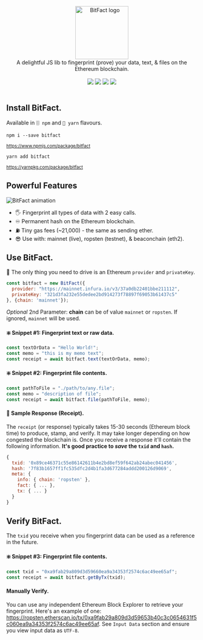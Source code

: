 <p align="center">
<img src="https://raw.githubusercontent.com/zachalam/BitFact/master/readme/logo.png" alt="BitFact logo" title="BitFact" align="center" height="140" />
<br />
A delightful JS lib to fingerprint (prove) your data, text, & files on the Ethereum blockchain.
<br /><br />
<img src="https://img.shields.io/github/issues/zachalam/BitFact" />
<img src="https://img.shields.io/github/license/zachalam/BitFact" />
<img src="https://img.shields.io/npm/v/bitfact" />
<img src="https://img.shields.io/bundlephobia/minzip/bitfact" />
<br /><br />
</p>


## Install BitFact.
Available in `🗄️ npm` and `🧶 yarn` flavours.
```
npm i --save bitfact
```
<sup>https://www.npmjs.com/package/bitfact</sup>
```
yarn add bitfact
```
<sup>https://yarnpkg.com/package/bitfact</sup>

## Powerful Features
<img src="https://github.com/zachalam/BitFact/blob/master/readme/about.gif?raw=true" alt="BitFact animation" title="BitFact About" align="center" />
<br /> 

- 🖐️ Fingerprint all types of data with 2 easy calls.
- ♾️ Permanent hash on the Ethereum blockchain.
- ⛽ Tiny gas fees (~21,000) - the same as sending ether.
- 😎 Use with: mainnet (live), ropsten (testnet), & beaconchain (eth2).


## Use BitFact.
🚗 The only thing you need to drive is an Ethereum `provider` and `privateKey`. 
```javascript
const bitfact = new BitFact({ 
  provider: "https://mainnet.infura.io/v3/37a0db22401bbe211112",
  privateKey: "321d3fa232e55dedee2bd914273f78897f69053b61437c5"
}, {chain: 'mainnet'});
```
*Optional* 2nd Parameter: **chain** can be of value `mainnet` or `ropsten`. If ignored, `mainnet` will be used.

#### ❇️ Snippet #1: Fingerprint text or raw data.
```javascript
const textOrData = "Hello World!";
const memo = "this is my memo text";
const receipt = await bitfact.text(textOrData, memo);
```

#### ❇️ Snippet #2: Fingerprint file contents.
```javascript
const pathToFile = "./path/to/any.file";
const memo = "description of file";
const receipt = await bitfact.file(pathToFile, memo);
```

#### 🧾 Sample Response (Receipt).
The `receipt` (or response) typically takes 15-30 seconds (Ethereum block time) to produce, stamp, and verify. It may take longer depending on how congested the blockchain is. Once you receive a response it'll contain the following information. **It's good practice to _save_ the `txid` and `hash`.**
```javascript
{
  txid: '0x89ce46371c55e86142611b4e2bd8ef59f642ab24abec041456',
  hash: '7f83b1657ff1fc535dfc2d4b1fa3d677284addd200126d9069',
  meta: {
    info: { chain: 'ropsten' },
    fact: { ... },
    tx: { ... }
  }
}
```

## Verify BitFact.
The `txid` you receive when you fingerprint data can be used as a reference in the future.

#### ❇️ Snippet #3: Fingerprint file contents.
```javascript
const txid = "0xa9fab29a809d3d59660ea9a34353f2574c6ac49ee65af";
const receipt = await bitfact.getByTx(txid);
```
#### Manually Verify.
You can use any independent Ethereum Block Explorer to retrieve your fingerprint. Here's an example of one: https://ropsten.etherscan.io/tx/0xa9fab29a809d3d59653b40c3c0654631f5c060ea9a34353f2574c6ac49ee65af. See `Input Data` section and ensure you view input data as `UTF-8`.
